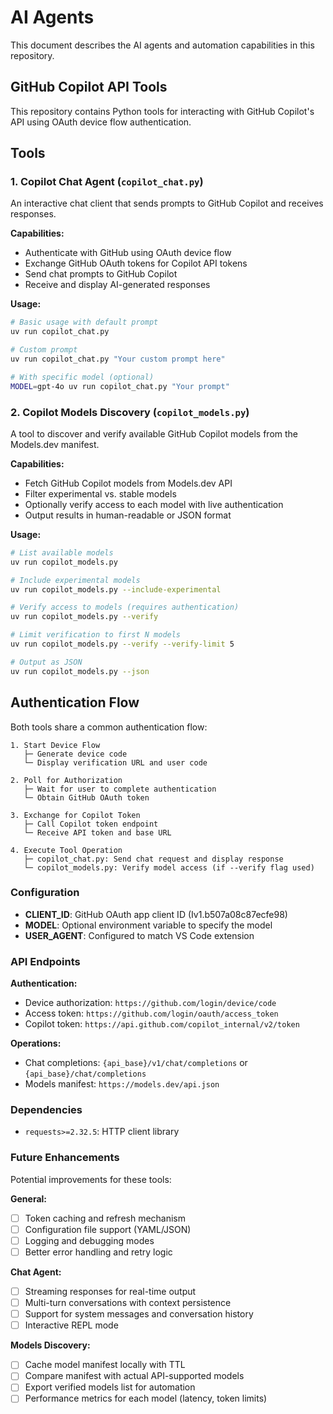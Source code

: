 # AI Agents

This document describes the AI agents and automation capabilities in this repository.

## GitHub Copilot API Tools

This repository contains Python tools for interacting with GitHub Copilot's API using OAuth device flow authentication.

## Tools

### 1. Copilot Chat Agent (`copilot_chat.py`)

An interactive chat client that sends prompts to GitHub Copilot and receives responses.

**Capabilities:**
- Authenticate with GitHub using OAuth device flow
- Exchange GitHub OAuth tokens for Copilot API tokens
- Send chat prompts to GitHub Copilot
- Receive and display AI-generated responses

**Usage:**

```bash
# Basic usage with default prompt
uv run copilot_chat.py

# Custom prompt
uv run copilot_chat.py "Your custom prompt here"

# With specific model (optional)
MODEL=gpt-4o uv run copilot_chat.py "Your prompt"
```

### 2. Copilot Models Discovery (`copilot_models.py`)

A tool to discover and verify available GitHub Copilot models from the Models.dev manifest.

**Capabilities:**
- Fetch GitHub Copilot models from Models.dev API
- Filter experimental vs. stable models
- Optionally verify access to each model with live authentication
- Output results in human-readable or JSON format

**Usage:**

```bash
# List available models
uv run copilot_models.py

# Include experimental models
uv run copilot_models.py --include-experimental

# Verify access to models (requires authentication)
uv run copilot_models.py --verify

# Limit verification to first N models
uv run copilot_models.py --verify --verify-limit 5

# Output as JSON
uv run copilot_models.py --json
```

## Authentication Flow

Both tools share a common authentication flow:

```
1. Start Device Flow
   ├─ Generate device code
   └─ Display verification URL and user code

2. Poll for Authorization
   ├─ Wait for user to complete authentication
   └─ Obtain GitHub OAuth token

3. Exchange for Copilot Token
   ├─ Call Copilot token endpoint
   └─ Receive API token and base URL

4. Execute Tool Operation
   ├─ copilot_chat.py: Send chat request and display response
   └─ copilot_models.py: Verify model access (if --verify flag used)
```

### Configuration

- **CLIENT_ID**: GitHub OAuth app client ID (Iv1.b507a08c87ecfe98)
- **MODEL**: Optional environment variable to specify the model
- **USER_AGENT**: Configured to match VS Code extension

### API Endpoints

**Authentication:**
- Device authorization: `https://github.com/login/device/code`
- Access token: `https://github.com/login/oauth/access_token`
- Copilot token: `https://api.github.com/copilot_internal/v2/token`

**Operations:**
- Chat completions: `{api_base}/v1/chat/completions` or `{api_base}/chat/completions`
- Models manifest: `https://models.dev/api.json`

### Dependencies

- `requests>=2.32.5`: HTTP client library

### Future Enhancements

Potential improvements for these tools:

**General:**
- [ ] Token caching and refresh mechanism
- [ ] Configuration file support (YAML/JSON)
- [ ] Logging and debugging modes
- [ ] Better error handling and retry logic

**Chat Agent:**
- [ ] Streaming responses for real-time output
- [ ] Multi-turn conversations with context persistence
- [ ] Support for system messages and conversation history
- [ ] Interactive REPL mode

**Models Discovery:**
- [ ] Cache model manifest locally with TTL
- [ ] Compare manifest with actual API-supported models
- [ ] Export verified models list for automation
- [ ] Performance metrics for each model (latency, token limits)
